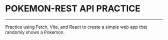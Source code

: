 # POKEMON-REST API PRACTICE
---
Practice using Fetch, Vite, and React to create a simple web app that randomly shows a Pokemon.